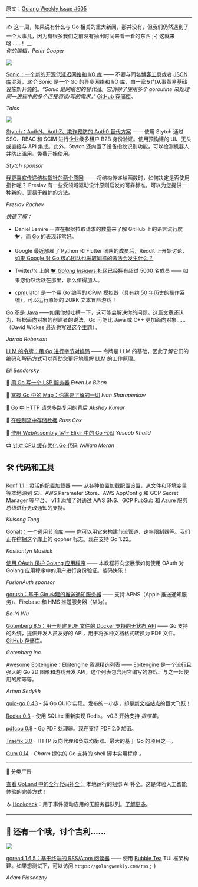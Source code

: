 原文：[Golang Weekly Issue #505](https://golangweekly.com/issues/505)

---


✍️ 这一周，如果说有什么与 Go 相关的重大新闻，那并没有，但我们仍然遇到了一个大事儿，因为有很多我们之前没有抽出时间来看一看的东西 ;-) 这就来咯......！ 
__  
 _你的编辑，Peter Cooper_  
  

[![](https://res.cloudinary.com/cpress/image/upload/w_1280,e_sharpen:60,q_auto/rbhch76corsxudmueok8.jpg)](https://golangweekly.com/link/154399/web)  
  
  
[Sonic：一个新的开源低延迟网络和 I/O 库](https://golangweekly.com/link/154399/web "www.talos.com") —— 不要与同名[博客工具](https://golangweekly.com/link/154400/web)或者 [JSON  库](https://golangweekly.com/link/154401/web)混淆，_这个_ Sonic 是一个 Go 的异步网络和 I/O 库，由一家专门从事贸易基础设施新开源的。_“Sonic 是网络包的替代品。它消除了使用多个 goroutine 来处理同一进程中的多个连接和读/写的需求。”_ [GitHub 存储库](https://golangweekly.com/link/154402/web)。

_Talos_ 



[![](https://copm.s3.amazonaws.com/224af046.png)](https://golangweekly.com/link/154398/web) 

[Stytch：AuthN、AuthZ、欺诈预防的 Auth0 替代方案](https://golangweekly.com/link/154398/web) —— 使用 Stytch 通过 SSO、RBAC 和 SCIM 进行企业级多租户 B2B 身份验证。使用预构建的 UI、无头或直接与 API 集成。此外，Stytch 还内置了设备指纹识别功能，可以检测机器人并防止滥用。[免费开始使用](https://golangweekly.com/link/154398/web)。

_Stytch sponsor_


[我更喜欢传递结构指针的两个原因](https://golangweekly.com/link/154403/web "preslav.me") —— 将结构传递给函数时，如何决定是否使用指针呢？ Preslav 有一些受领域驱动设计原则启发的可靠标准，可以为您提供一种新的、更易于维护的方法。

 
_Preslav Rachev_ 


_快速了解：_

  * Daniel Lemire 一直在根据拉取请求的数量来了解 GitHub 上的语言流行度 [🐦，而 Go 的表现非常好](https://golangweekly.com/link/154404/web)。

  * Google 最近解雇了 Python 和 Flutter 团队的成员后，Reddit 上开始讨论，[如果 Google 对 Go 核心团队也采取同样的做法会发生什么？](https://golangweekly.com/link/154405/web)

  * Twitter/𝕏 上的 [🐦 _Golang Insiders_ 社区](https://golangweekly.com/link/154406/web)已经拥有超过 5000 名成员 —— 如果您仍然活跃在那里，那么值得加入。

  * [cpmulator](https://golangweekly.com/link/154407/web) 是一个用 Go 编写的 CP/M 模拟器（具有[约 50 年历史](https://golangweekly.com/link/154408/web)的操作系统），可以运行原始的 ZORK 文本冒险游戏！


[Go 不是 Java](https://golangweekly.com/link/154409/web "blog.vertigrated.com") ——如果你想吐槽一下，这可能会解决你的问题。这篇文章还认为，根据面向对象的创建者的说法，Go 可能比 Java 或 C++ 更加面向对象……（David Wickes 最近[也写过这个主题](https://golangweekly.com/link/154410/web)）。

_Jarrod Roberson_ 


[LLM 的令牌：用 Go 进行字节对编码](https://golangweekly.com/link/154411/web "eli.thegreenplace.net") —— 令牌是 LLM 的基础，因此了解它们的编码和解码方式可以帮助您更好地理解 LLM 的工作原理。

_Eli Bendersky_ 


📄 [用 Go 写一个 LSP 服务器](https://golangweekly.com/link/154412/web) _Ewen Le Bihan_

📄 [掌握 Go 中的 Map：你需要了解的一切](https://golangweekly.com/link/154413/web) _Ivan Sharapenkov_

📄 [Go 中 HTTP 请求多路复用的背后](https://golangweekly.com/link/154414/web) _Akshay Kumar_

📄 [在控制流中存储数据](https://golangweekly.com/link/154415/web) _Russ Cox_

📄 [使用 WebAssembly 运行 Elixir 中的 Go 代码](https://golangweekly.com/link/154416/web) _Yasoob Khalid_

📺 [针对 CPU 缓存优化 Go 代码](https://golangweekly.com/link/154417/web) _William Moran_



## 🛠 代码和工具  

[Konf 1.1：灵活的配置加载器](https://golangweekly.com/link/154418/web "github.com") —— 从各种位置加载配置设置，从文件和环境变量等本地源到 S3、AWS Parameter Store、AWS AppConfig 和 GCP Secret Manager 等平台。 v1.1 添加了对通过 AWS SNS、GCP PubSub 和 Azure 服务总线进行更改通知的支持。

_Kuisong Tong_ 

[Gohalt：一个通用节流库](https://golangweekly.com/link/154419/web "github.com") —— 你可以用它来构建节流管道、速率限制器等。我们正在挖掘这个库上的 gopher 标志。现在支持 Go 1.22。

_Kostiantyn Masliuk_ 
  

[使用 OAuth 保护 Golang 应用程序](https://golangweekly.com/link/154420/web "fusionauth.io") —— 本教程将向您展示如何使用 OAuth 对 Golang 应用程序中的用户进行身份验证。敲码快乐！

_FusionAuth sponsor_


[gorush：基于 Gin 构建的推送通知服务器](https://golangweekly.com/link/154421/web "github.com") —— 支持 APNS（Apple 推送通知服务）、Firebase 和 HMS 推送服务器（华为）。

_Bo-Yi Wu_ 


[Gotenberg 8.5：用于创建 PDF 文件的 Docker 支持的无状态 API](https://golangweekly.com/link/154422/web "gotenberg.dev") —— Go 支持的系统，提供开发人员友好的 API，用于将多种文档格式转换为 PDF 文件。[GitHub 存储库](https://golangweekly.com/link/154423/web)。

_Gotenberg Inc._ 


[Awesome Ebitengine：Ebitengine 资源精选列表](https://golangweekly.com/link/154424/web "github.com") —— [Ebitengine](https://golangweekly.com/link/154425/web) 是一个流行且强大的 Go 2D 图形和游戏开发 API，这个列表包含用它编写的游戏、与之一起使用的库等等。

_Artem Sedykh_ 


[quic-go 0.43](https://golangweekly.com/link/154426/web) - 纯 Go QUIC 实现。发布的一小步，却是[新文档站点](https://golangweekly.com/link/154427/web)的巨大飞跃！

[Redka 0.3](https://golangweekly.com/link/154428/web) - 使用 SQLite 重新实现 Redis。 v0.3 开始支持 _排序集_。

[pdfcpu 0.8](https://golangweekly.com/link/154429/web) - Go PDF 处理器。现在支持 PDF 2.0 加密。

[Traefik 3.0](https://golangweekly.com/link/154430/web) - HTTP 反向代理和负载均衡器。最大的基于 Go 的项目之一。

[Gum 0.14](https://golangweekly.com/link/154431/web) - _Charm_ 提供的 Go 支持的 shell 脚本实用程序 。


---  

📰 分类广告

[查看 GoLand 中的全行代码补全：](https://golangweekly.com/link/154432/web) 本地运行的捆绑 AI 补全。这是体验人工智能体验的完美方式！

🪝 [Hookdeck](https://golangweekly.com/link/154433/web)：用于事件驱动应用的无服务器队列。[了解更多](https://golangweekly.com/link/154433/web)。

  
---  


## 🎁 还有一个哦，讨个吉利……

[![](https://res.cloudinary.com/cpress/image/upload/w_1280,e_sharpen:60,q_auto/nankexhaou3cmcb3r7f4.jpg)](https://golangweekly.com/link/154434/web)  

  
[goread 1.6.5：基于终端的 RSS/Atom 阅读器](https://golangweekly.com/link/154434/web "github.com") —— 使用 [Bubble Tea](https://golangweekly.com/link/154435/web) TUI 框架构建。如果想测试下，可以访问 `https://golangweekly.com/rss` ;-)
 
_Adam Piaseczny_ 

